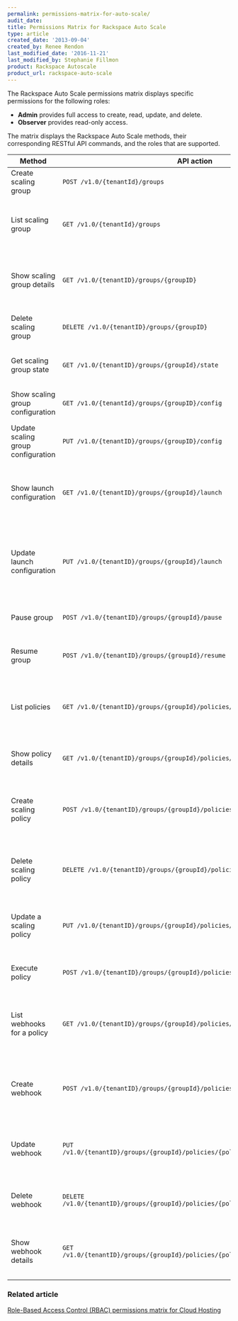 ```yaml
---
permalink: permissions-matrix-for-auto-scale/
audit_date:
title: Permissions Matrix for Rackspace Auto Scale
type: article
created_date: '2013-09-04'
created_by: Renee Rendon
last_modified_date: '2016-11-21'
last_modified_by: Stephanie Fillmon
product: Rackspace Autoscale
product_url: rackspace-auto-scale
---
```


The Rackspace Auto Scale permissions matrix displays specific permissions for the following roles:

- **Admin** provides full access to create, read, update, and delete.
- **Observer** provides read-only access.

The matrix displays the Rackspace Auto Scale methods, their corresponding RESTful API commands, and the roles that are supported.

| Method | API action | Role | Description |
| ------ | ---------- | ---- | ----------- |
| Create scaling group | `POST /v1.0/{tenantId}/groups` | **Admin** | Creates an scaling group. |
| List scaling group | `GET /v1.0/{tenantId}/groups` | **Admin, Observer** | Lists the scaling groups available for a specified tenant. |
| Show scaling group details | `GET /v1.0/{tenantID}/groups/{groupID}` | **Admin, Observer** | Shows configuration details for a specified scaling group. |
| Delete scaling group | `DELETE /v1.0/{tenantID}/groups/{groupID}` | **Admin** | Deletes a specified scaling group. |
| Get scaling group state | `GET /v1.0/{tenantID}/groups/{groupId}/state` | **Admin, Observer** | Shows the current state of a scaling group. |
| Show scaling group configuration | `GET /v1.0/{tenantId}/groups/{groupID}/config` | **Admin, Observer** | Shows the configuration for a scaling group. |
| Update scaling group configuration | `PUT /v1.0/{tenantID}/groups/{groupID}/config` | **Admin**  | Updates the configuration for a scaling group. |
| Show launch configuration  | `GET /v1.0/{tenantID}/groups/{groupId}/launch` | **Admin, Observer** | Shows launch configuration details for a specified scaling group. |
| Update launch configuration | `PUT /v1.0/{tenantID}/groups/{groupId}/launch`  | **Admin**  | Updates an existing launch configuration for the specified scaling group. |
| Pause group | `POST /v1.0/{tenantID}/groups/{groupId}/pause` | **Admin** | Pauses the specified scaling group. |
| Resume group | `POST /v1.0/{tenantID}/groups/{groupId}/resume` | **Admin**  | Resumes the specified scaling group.  |
| List policies | `GET /v1.0/{tenantID}/groups/{groupId}/policies/` | **Admin, Observer** | Lists scaling policies that are available to a specified scaling group. |
| Show policy details | `GET /v1.0/{tenantID}/groups/{groupId}/policies/{policyId}`  | **Admin, Observer** | Shows scaling policy details. |
| Create scaling policy | `POST /v1.0/{tenantID}/groups/{groupId}/policies/` | **Admin** | Creates one or more scaling policies for a specified scaling group. |
| Delete scaling policy | `DELETE /v1.0/{tenantID}/groups/{groupId}/policies/{policyId}` | **Admin** | Deletes a specified scaling policy from the specified tenant. |
| Update a scaling policy | `PUT /v1.0/{tenantID}/groups/{groupId}/policies/{policyId}` | **Admin** | Updates an existing scaling policy for the specified tenant. |
| Execute policy | `POST /v1.0/{tenantID}/groups/{groupId}/policies/{policyId}/execute` | **Admin** | Runs a specified scaling policy. |
| List webhooks for a policy | `GET /v1.0/{tenantID}/groups/{groupId}/policies/{policyId}/webhook` | **Admin** | Lists webhooks and their IDs for a specified scaling policy. |
| Create webhook | `POST /v1.0/{tenantID}/groups/{groupId}/policies/{policyId}/webhook` | **Admin**  | Creates one or more webhooks for a specified scaling policy. |
| Update webhook | `PUT /v1.0/{tenantID}/groups/{groupId}/policies/{policyId}/webhook/{webhookId}` | **Admin** | Updates a webhook for a specified tenant and scaling policy.  |
| Delete webhook | `DELETE /v1.0/{tenantID}/groups/{groupId}/policies/{policyId}/webhook/{webhookId}` | **Admin** | Deletes a webhook for a specified scaling policy. |
| Show webhook details | `GET /v1.0/{tenantID}/groups/{groupId}/policies/{policyId}/webhook/{webhookId}` | **Admin** | Shows webhook details for a specified scaling policy. |

### Related article

[Role-Based Access Control (RBAC) permissions matrix for Cloud Hosting](/how-to/permissions-matrix-for-role-based-access-control-rbac)
